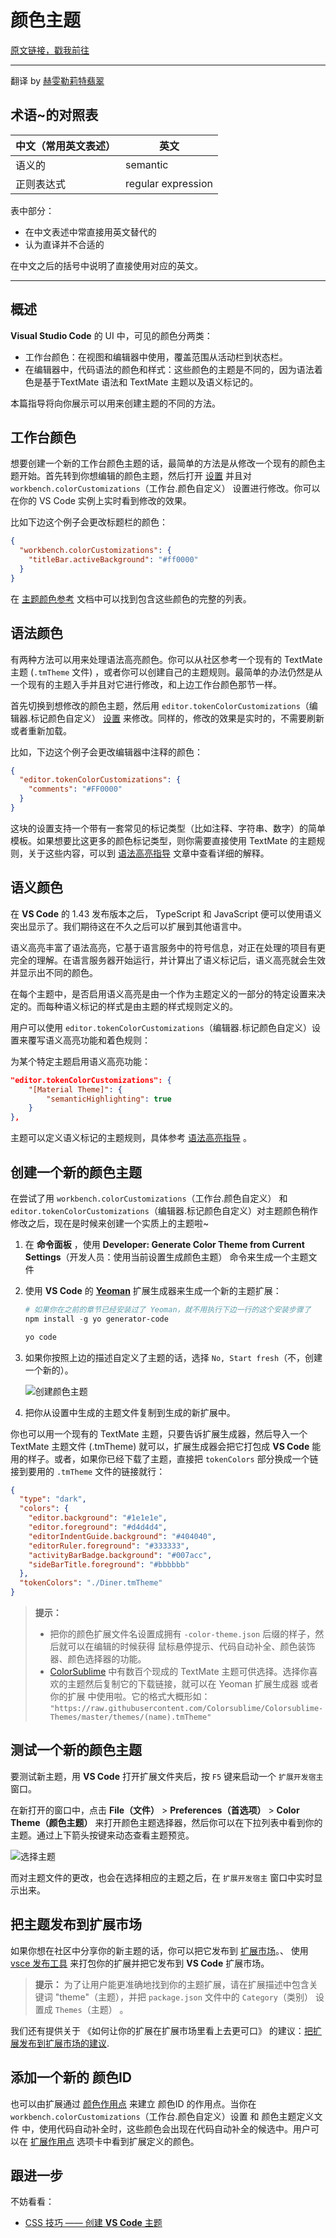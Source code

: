 # 颜色主题

[原文链接，戳我前往](https://code.visualstudio.com/api/extension-guides/color-theme)

------

翻译 by [赫雯勒莉特翡翠](https://github.com/HeveraletLaidCenx)

## 术语~的对照表

|中文（常用英文表述）|英文|
|----|----|
|语义的|semantic|
|正则表达式|regular expression|

表中部分：

* 在中文表述中常直接用英文替代的
* 认为直译并不合适的

在中文之后的括号中说明了直接使用对应的英文。

------

## 概述

**Visual Studio Code** 的 UI 中，可见的颜色分两类：

* 工作台颜色：在视图和编辑器中使用，覆盖范围从活动栏到状态栏。
* 在编辑器中，代码语法的颜色和样式：这些颜色的主题是不同的，因为语法着色是基于TextMate 语法和 TextMate 主题以及语义标记的。

本篇指导将向你展示可以用来创建主题的不同的方法。

## 工作台颜色

想要创建一个新的工作台颜色主题的话，最简单的方法是从修改一个现有的颜色主题开始。首先转到你想编辑的颜色主题，然后打开 [设置](https://code.visualstudio.com/docs/getstarted/settings) 并且对 `workbench.colorCustomizations`（工作台.颜色自定义） 设置进行修改。你可以在你的 VS Code 实例上实时看到修改的效果。

比如下边这个例子会更改标题栏的颜色：

```json
{
  "workbench.colorCustomizations": {
    "titleBar.activeBackground": "#ff0000"
  }
}
```

在 [主题颜色参考](https://code.visualstudio.com/api/references/theme-color) 文档中可以找到包含这些颜色的完整的列表。

## 语法颜色

有两种方法可以用来处理语法高亮颜色。你可以从社区参考一个现有的 TextMate 主题 (`.tmTheme` 文件) ，或者你可以创建自己的主题规则。最简单的办法仍然是从一个现有的主题入手并且对它进行修改，和上边工作台颜色那节一样。

首先切换到想修改的颜色主题，然后用 `editor.tokenColorCustomizations`（编辑器.标记颜色自定义） [设置](https://code.visualstudio.com/docs/getstarted/settings) 来修改。同样的，修改的效果是实时的，不需要刷新或者重新加载。

比如，下边这个例子会更改编辑器中注释的颜色：

```json
{
  "editor.tokenColorCustomizations": {
    "comments": "#FF0000"
  }
}
```

这块的设置支持一个带有一套常见的标记类型（比如注释、字符串、数字）的简单模板。如果想要比这更多的颜色标记类型，则你需要直接使用 TextMate 的主题规则，关于这些内容，可以到 [语法高亮指导](https://code.visualstudio.com/api/language-extensions/syntax-highlight-guide) 文章中查看详细的解释。

## 语义颜色

在 **VS Code** 的 1.43 发布版本之后， TypeScript 和 JavaScript 便可以使用语义突出显示了。我们期待这在不久之后可以扩展到其他语言中。

语义高亮丰富了语法高亮，它基于语言服务中的符号信息，对正在处理的项目有更完全的理解。在语言服务器开始运行，并计算出了语义标记后，语义高亮就会生效并显示出不同的颜色。

在每个主题中，是否启用语义高亮是由一个作为主题定义的一部分的特定设置来决定的。而每种语义标记的样式是由主题的样式规则定义的。

用户可以使用 `editor.tokenColorCustomizations`（编辑器.标记颜色自定义）设置来覆写语义高亮功能和着色规则：

为某个特定主题启用语义高亮功能：

```json
"editor.tokenColorCustomizations": {
    "[Material Theme]": {
        "semanticHighlighting": true
    }
},
```

主题可以定义语义标记的主题规则，具体参考 [语法高亮指导](https://code.visualstudio.com/api/language-extensions/syntax-highlight-guide#semantic-theming) 。

## 创建一个新的颜色主题

在尝试了用 `workbench.colorCustomizations`（工作台.颜色自定义） 和 `editor.tokenColorCustomizations`（编辑器.标记颜色自定义）对主题颜色稍作修改之后，现在是时候来创建一个实质上的主题啦~

1. 在 **命令面板** ，使用 **Developer: Generate Color Theme from Current Settings**（开发人员：使用当前设置生成颜色主题） 命令来生成一个主题文件

2. 使用 **VS Code** 的 [**Yeoman**](https://yeoman.io/) 扩展生成器来生成一个新的主题扩展：

   ```powershell
   # 如果你在之前的章节已经安装过了 Yeoman，就不用执行下边一行的这个安装步骤了
   npm install -g yo generator-code
   
   yo code
   ```

3. 如果你按照上边的描述自定义了主题的话，选择 `No, Start fresh`（不，创建一个新的）。

   ![创建颜色主题](img/创建颜色主题.png)

4. 把你从设置中生成的主题文件复制到生成的新扩展中。

你也可以用一个现有的 TextMate 主题，只要告诉扩展生成器，然后导入一个 TextMate 主题文件 (.tmTheme) 就可以，扩展生成器会把它打包成 **VS Code** 能用的样子。或者，如果你已经下载了主题，直接把 `tokenColors` 部分换成一个链接到要用的 `.tmTheme` 文件的链接就行：

```json
{
  "type": "dark",
  "colors": {
    "editor.background": "#1e1e1e",
    "editor.foreground": "#d4d4d4",
    "editorIndentGuide.background": "#404040",
    "editorRuler.foreground": "#333333",
    "activityBarBadge.background": "#007acc",
    "sideBarTitle.foreground": "#bbbbbb"
  },
  "tokenColors": "./Diner.tmTheme"
}
```

> **提示：**
>
> * 把你的颜色扩展文件名设置成拥有 `-color-theme.json` 后缀的样子，然后就可以在编辑的时候获得 鼠标悬停提示、代码自动补全、颜色装饰器、颜色选择器的功能。
>* [ColorSublime](https://colorsublime.github.io/) 中有数百个现成的 TextMate 主题可供选择。选择你喜欢的主题然后复制它的下载链接，就可以在 Yeoman 扩展生成器 或者 你的扩展 中使用啦。它的格式大概形如： `"https://raw.githubusercontent.com/Colorsublime/Colorsublime-Themes/master/themes/(name).tmTheme"`

## 测试一个新的颜色主题

要测试新主题，用 **VS Code** 打开扩展文件夹后，按 `F5` 键来启动一个 `扩展开发宿主` 窗口。

在新打开的窗口中，点击 **File（文件）** > **Preferences（首选项）** > **Color Theme（颜色主题）** 来打开颜色主题选择器，然后你可以在下拉列表中看到你的主题。通过上下箭头按键来动态查看主题预览。

![选择主题](img/选择主题.png)

而对主题文件的更改，也会在选择相应的主题之后，在 `扩展开发宿主` 窗口中实时显示出来。

## 把主题发布到扩展市场

如果你想在社区中分享你的新主题的话，你可以把它发布到 [扩展市场](https://code.visualstudio.com/docs/editor/extension-marketplace)。、
使用 [vsce 发布工具](https://code.visualstudio.com/api/working-with-extensions/publishing-extension) 来打包你的扩展并把它发布到 **VS Code** 扩展市场。

> **提示：** 为了让用户能更准确地找到你的主题扩展，请在扩展描述中包含关键词 "theme"（主题），并把 `package.json` 文件中的 `Category`（类别） 设置成 `Themes`（主题） 。

我们还有提供关于 《如何让你的扩展在扩展市场里看上去更可口》 的建议：[把扩展发布到扩展市场的建议](https://code.visualstudio.com/api/references/extension-manifest#marketplace-presentation-tips).

## 添加一个新的 颜色ID

也可以由扩展通过 [颜色作用点](https://code.visualstudio.com/api/references/contribution-points#contributes.colors) 来建立 颜色ID 的作用点。当你在 `workbench.colorCustomizations`（工作台.颜色自定义）设置 和 颜色主题定义文件 中，使用代码自动补全时，这些颜色会出现在代码自动补全的候选中。用户可以在 [扩展作用点](https://code.visualstudio.com/docs/editor/extension-marketplace#_extension-details) 选项卡中看到扩展定义的颜色。

## 跟进一步

不妨看看：

* [CSS 技巧 —— 创建 **VS Code** 主题](https://css-tricks.com/creating-a-vs-code-theme/)
